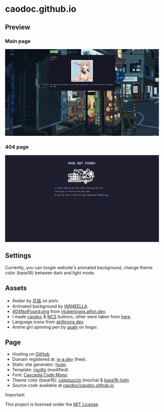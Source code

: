 # caodoc.github.io

## Preview
### Main page
![](./themes/chloe/static/assets/preview.png)
### 404 page
![](./themes/chloe/static/assets/404.jpeg)

## Settings
Currently, you can toogle website's animated background, change theme color (base16) between dark and light mode.

## Assets
+ Avatar by [花铭](https://www.pixiv.net/en/users/70483399) on pixiv.
+ Animated background by [WANEELLA](https://waneella.tumblr.com/).
+ [404NotFound.png](/media/404NotFound.png) from [vtuberlogos.alfon.dev](https://vtuberlogos.alfon.dev/).
+ I made [caodoc](/assets/caodoc-webring.png) & [NCS](/assets/ncs.gif) buttons, other were taken from [here](https://cyber.dabamos.de/88x31/).
+ Language icons from [skillicons.dev](https://skillicons.dev/).
+ Anime girl spinning pen by [asahi](https://imgur.com/asahi-wKjtZg3) on Imgur.

## Page
+ Hosting on [GitHub](https://pages.github.com).
+ Domain registered at: [is-a.dev](https://is-a.dev) (free).
+ Static site generator: [hugo](https://gohugo.io).
+ Template: [risotto](https://github.com/joeroe/risotto) (modified).
+ Font: [Cascadia Code Mono](https://github.com/microsoft/cascadia-code).
+ Theme color (base16):
[catppuccin](https://github.com/catppuccin/catppuccin) (mocha)
& [base16-light](/css/palettes/base16-light.css).
+ Source code available at [caodoc/caodoc.github.io](https://github.com/caodoc/caodoc.github.io).

> [!IMPORTANT]
> This project is licensed under the [MIT License](./LICENSE.txt).